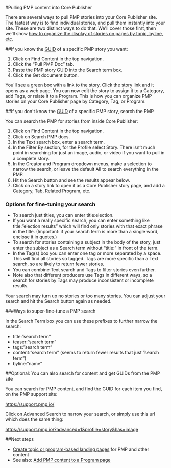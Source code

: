 #Pulling PMP content into Core Publisher

There are several ways to pull PMP stories into your Core Publisher site. The fastest way is to find individual stories, and pull them instantly into your site. These are two distinct ways to do that. We'll cover those first, then we'll show [how to organize the display of stories on pages by topic, byline, etc](create-landing-pages.md).

##If you know the [GUID](what-is-a-pmp-guid.md) of a specific PMP story you want:

1. Click on Find Content in the top navigation. 
2. Click the “Pull PMP Doc” tab. 
3. Paste the PMP story GUID into the Search term box.
4. Click the Get document button. 

You'll see a green box with a link to the story. Click the story link and it opens as a web page. You can now edit the story to assign it to a Category, add Tags, or relate it to a Program. This is how you can organize PMP stories on your Core Publisher page by Category, Tag, or Program.

##If you don't know the [GUID](what-is-a-pmp-guid.md) of a specific PMP story, search the PMP

You can search the PMP for stories from inside Core Publisher:

1. Click on Find Content in the top navigation. 
2. Click on Search PMP docs.
3. In the Text search box, enter a search term. 
4. In the Filter By section, for the Profile select Story. There isn’t much point in searching for just an image, audio, or video if you want to pull in a complete story.
5. In the Creator and Program dropdown menus, make a selection to narrow the search, or leave the default All to search everything in the PMP.
6. Hit the Search button and see the results appear below.
7. Click on a story link to open it as a Core Publisher story page, and add a Category, Tab, Related Program, etc.

### Options for fine-tuning your search

* To search just titles, you can enter title:election. 
* If you want a really specific search, you can enter something like title:”election results” which will find only stories with that exact phrase in the title. (Important: if your search term is more than a single word, enclose it in quotes.)
* To search for stories containing a subject in the body of the story, just enter the subject as a Search term without “title:” in front of the term. 
* In the Tag(s) box you can enter one tag or more separated by a space. This will find all stories so tagged. Tags are more specific than a Text search, so are likely to return fewer stories. 
* You can combine Text search and Tags to filter stories even further. 
* Note also that different producers use Tags in different ways, so a search for stories by Tags may produce inconsistent or incomplete results. 

Your search may turn up no stories or too many stories. You can adjust your search and hit the Search button again as needed. 

###Ways to super-fine-tune a PMP search

In the Search Term box you can use these prefixes to further narrow the search:

* title:”search term”
* teaser:”search term”
* tags:”search term”
* content:”search term” (seems to return fewer results that just ”search term”)
* byline:”name”

##Optional: You can also search for content and get GUIDs from the PMP site

You can search for PMP content, and find the GUID for each item you find, on the PMP support site: 

https://support.pmp.io/

Click on Advanced Search to narrow your search, or simply use this url which does the same thing:

https://support.pmp.io/?advanced=1&profile=story&has=image

##Next steps

* [Create topic or program-based landing pages](/create-landing-pages.md) for PMP and other content
* See also: [Add PMP content to a Program page](/add-pmp-content-to-a-program-page.md)
